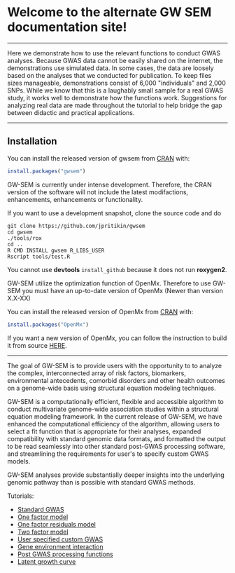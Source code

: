 # Welcome to the alternate GW SEM documentation site!

***
Here we demonstrate how to use the relevant functions to conduct GWAS analyses.  Because GWAS data cannot be easily shared on the internet, the demonstrations use simulated data.  In some cases, the data are loosely based on the analyses that we conducted for publication. To keep files sizes manageable, demonstrations consist of 6,000 "individuals" and 2,000 SNPs.  While we know that this is a laughably small sample for a real GWAS study, it works well to demonstrate how the functions work.  Suggestions for analyzing real data are made throughout the tutorial to help bridge the gap between didactic and practical applications.

***

## Installation

You can install the released version of gwsem from [CRAN](https://CRAN.R-project.org) with:

``` r
install.packages("gwsem")
```

GW-SEM is currently under intense development. Therefore, the CRAN version of the software will not include the latest modifactions, enhancements, enhancements or functionality.

If you want to use a development snapshot, clone the source code and do

```
git clone https://github.com/jpritikin/gwsem
cd gwsem 
./tools/rox
cd ..
R CMD INSTALL gwsem R_LIBS_USER
Rscript tools/test.R
```

You cannot use **devtools** `install_github` because it does not run **roxygen2**.

GW-SEM utilize the optimization function of OpenMx. Therefore to use GW-SEM you must have an up-to-date version of OpenMx (Newer than version X.X-XX)

You can install the released version of OpenMx from [CRAN](https://CRAN.R-project.org) with:

``` r
install.packages("OpenMx")
```

If you want a new version of OpenMx, you can follow the instruction to build it from source [HERE](https://openmx.ssri.psu.edu).

***

The goal of GW-SEM is to provide users with the opportunity to to analyze the complex, interconnected array of risk factors, biomarkers, environmental antecedents, comorbid disorders and other health outcomes on a genome-wide basis using structural equation modeling techniques.

GW-SEM is a computationally efficient, flexible and accessible algorithm to conduct multivariate genome-wide association studies within a structural equation modeling framework.  In the current release of GW-SEM, we have enhanced the computational efficiency of the algorithm, allowing users to select a fit function that is appropriate for their analyses, expanded compatibility with standard genomic data formats, and formatted the output to be read seamlessly into other standard post-GWAS processing software, and streamlining the requirements for user's to specify custom GWAS models. 

GW-SEM analyses provide substantially deeper insights into the underlying genomic pathway than is possible with standard GWAS methods.

Tutorials:

- [Standard GWAS](1.-Standard-GWAS.html)
- [One factor model](2.-One-Factor-Model.html)
- [One factor residuals model](3.-Residuals-Model.html)
- [Two factor model](4.-Two-Factor-Model.html)
- [User specified custom GWAS](5.-User-Specified-GWAS-Models.html)
- [Gene environment interaction](6.-Gene-Environment-Interaction--GxE--Models.html)
- [Post GWAS processing functions](7.-Post-GWAS-processing-functions.html)
- [Latent growth curve](growth.html)

